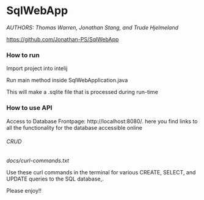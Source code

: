 # SqlWebApp
_AUTHORS: Thomas Warren, Jonathan Stang, and Trude Hjelmeland_

https://github.com/Jonathan-PS/SqlWebApp

### How to run
Import project into intelij

Run main method inside SqlWebApplication.java

This will make a .sqlite file that is processed during run-time

### How to use API
Access to Database Frontpage: http://localhost:8080/. here you find links to all the functionality for the database accessible online


###### CRUD
_docs/curl-commands.txt_

Use these curl commands in the terminal for various CREATE, SELECT, and UPDATE queries to the SQL database,.


Please enjoy!!




